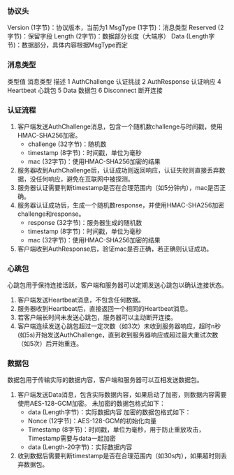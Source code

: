 ### 协议头
Version (1字节)：协议版本，当前为1
MsgType (1字节)：消息类型
Reserved (2字节)：保留字段
Length (2字节)：数据部分长度（大端序）
Data (Length字节)：数据部分，具体内容根据MsgType而定


### 消息类型
类型值	消息类型	描述
1	AuthChallenge	认证挑战
2	AuthResponse	认证响应
4	Heartbeat	心跳包
5	Data	数据包
6	Disconnect	断开连接


### 认证流程
1. 客户端发送AuthChallenge消息，包含一个随机数challenge与时间戳，使用HMAC-SHA256加密。
   - challenge (32字节)：随机数
   - timestamp (8字节)：时间戳，单位为毫秒
   - mac (32字节)：使用HMAC-SHA256加密的结果
2. 服务器收到AuthChallenge后，认证成功则返回响应，认证失败则直接丢弃数据，没任何响应，避免在互联网中被探测。
3. 服务器认证需要判断timestamp是否在合理范围内（如5分钟内），mac是否正确。
3. 服务器认证成功后，生成一个随机数response，并使用HMAC-SHA256加密challenge和response。
    - response (32字节)：服务器生成的随机数
    - timestamp (8字节)：时间戳，单位为毫秒
    - mac (32字节)：使用HMAC-SHA256加密的结果
4. 客户端收到AuthResponse后，验证mac是否正确，若正确则认证成功。


### 心跳包
心跳包用于保持连接活跃，客户端和服务器可以定期发送心跳包以确认连接状态。
1. 客户端发送Heartbeat消息，不包含任何数据。
2. 服务器收到Heartbeat后，直接返回一个相同的Heartbeat消息。
3. 若客户端长时间未发送心跳包，服务器可以主动断开连接。
4. 客户端连续发送心跳包超过一定次数（如3次）未收到服务器响应，超时n秒(如5s)开始发送AuthChallenge，直到收到服务器响应或超过最大重试次数（如5次）后开始重连。

### 数据包
数据包用于传输实际的数据内容，客户端和服务器可以互相发送数据包。
1. 客户端发送Data消息，包含实际数据内容，如果启动了加密，则数据内容需要使用AES-128-GCM加密。
未加密的数据包格式如下：
   - data (Length字节)：实际数据内容
加密的数据包格式如下：
    - Nonce (12字节)：AES-128-GCM的初始化向量
    - Timestamp (8字节)：时间戳，单位为毫秒，用于防止重放攻击，Timestamp需要与data一起加密
    - data (Length-20字节)：实际数据内容
2. 收到数据后需要判断timestamp是否在合理范围内（如30s内），如果超时则丢弃数据包。
